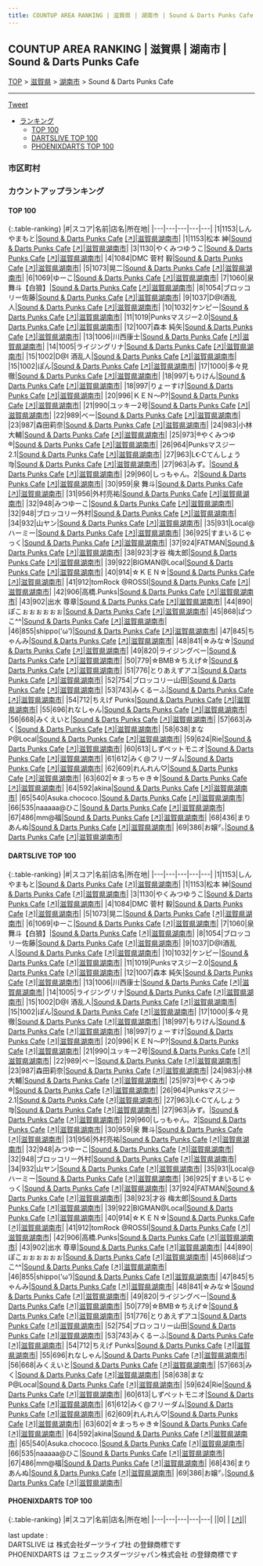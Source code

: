```yaml
---
title: COUNTUP AREA RANKING | 滋賀県 | 湖南市 | Sound & Darts Punks Cafe
---
```

## COUNTUP AREA RANKING | 滋賀県 | 湖南市 | Sound & Darts Punks Cafe

[TOP](/darts/rank/) > [滋賀県](/darts/rank/滋賀県/) > [湖南市](/darts/rank/滋賀県/湖南市/) > Sound & Darts Punks Cafe

___

<a href="https://twitter.com/share?ref_src=twsrc%5Etfw" data-text="COUNTUP AREA RANKING | 滋賀県湖南市Sound & Darts Punks Cafe" class="twitter-share-button" data-hashtags="DARTSLIVE,PHOENIXDARTS,darts,ダーツ" data-show-count="false">Tweet</a>

* [ランキング](#カウントアップランキング)
    * [TOP 100](#top-100)
    * [DARTSLIVE TOP 100](#dartslive-top-100)
    * [PHOENIXDARTS TOP 100](#phoenixdarts-top-100)

### 市区町村

<ul>

</ul>

### カウントアップランキング

#### TOP 100



{:.table-ranking}
|#|スコア|名前|店名|所在地|
|---|---|---|---|---|
|1|1153|<span class="rank-name-dl">しんやまもと</span>|<a href="/darts/rank/shops/b87f92176dceafdd58d385ea46352d8f.html">Sound & Darts Punks Cafe</a> <a href="https://search.dartslive.com/jp/shop/b87f92176dceafdd58d385ea46352d8f">[↗]</a>|<a href="/darts/rank/滋賀県/湖南市">滋賀県湖南市</a>|
|1|1153|<span class="rank-name-dl">松本 紳</span>|<a href="/darts/rank/shops/b87f92176dceafdd58d385ea46352d8f.html">Sound & Darts Punks Cafe</a> <a href="https://search.dartslive.com/jp/shop/b87f92176dceafdd58d385ea46352d8f">[↗]</a>|<a href="/darts/rank/滋賀県/湖南市">滋賀県湖南市</a>|
|3|1130|<span class="rank-name-dl">やくみつゆうこ</span>|<a href="/darts/rank/shops/b87f92176dceafdd58d385ea46352d8f.html">Sound & Darts Punks Cafe</a> <a href="https://search.dartslive.com/jp/shop/b87f92176dceafdd58d385ea46352d8f">[↗]</a>|<a href="/darts/rank/滋賀県/湖南市">滋賀県湖南市</a>|
|4|1084|<span class="rank-name-dl">DMC 菅村 毅</span>|<a href="/darts/rank/shops/b87f92176dceafdd58d385ea46352d8f.html">Sound & Darts Punks Cafe</a> <a href="https://search.dartslive.com/jp/shop/b87f92176dceafdd58d385ea46352d8f">[↗]</a>|<a href="/darts/rank/滋賀県/湖南市">滋賀県湖南市</a>|
|5|1073|<span class="rank-name-dl">晃二</span>|<a href="/darts/rank/shops/b87f92176dceafdd58d385ea46352d8f.html">Sound & Darts Punks Cafe</a> <a href="https://search.dartslive.com/jp/shop/b87f92176dceafdd58d385ea46352d8f">[↗]</a>|<a href="/darts/rank/滋賀県/湖南市">滋賀県湖南市</a>|
|6|1069|<span class="rank-name-dl">ゆーこ</span>|<a href="/darts/rank/shops/b87f92176dceafdd58d385ea46352d8f.html">Sound & Darts Punks Cafe</a> <a href="https://search.dartslive.com/jp/shop/b87f92176dceafdd58d385ea46352d8f">[↗]</a>|<a href="/darts/rank/滋賀県/湖南市">滋賀県湖南市</a>|
|7|1060|<span class="rank-name-dl">泉 舞斗【白狼】</span>|<a href="/darts/rank/shops/b87f92176dceafdd58d385ea46352d8f.html">Sound & Darts Punks Cafe</a> <a href="https://search.dartslive.com/jp/shop/b87f92176dceafdd58d385ea46352d8f">[↗]</a>|<a href="/darts/rank/滋賀県/湖南市">滋賀県湖南市</a>|
|8|1054|<span class="rank-name-dl">ブロッコリー佐藤</span>|<a href="/darts/rank/shops/b87f92176dceafdd58d385ea46352d8f.html">Sound & Darts Punks Cafe</a> <a href="https://search.dartslive.com/jp/shop/b87f92176dceafdd58d385ea46352d8f">[↗]</a>|<a href="/darts/rank/滋賀県/湖南市">滋賀県湖南市</a>|
|9|1037|<span class="rank-name-dl">D@I酒乱人</span>|<a href="/darts/rank/shops/b87f92176dceafdd58d385ea46352d8f.html">Sound & Darts Punks Cafe</a> <a href="https://search.dartslive.com/jp/shop/b87f92176dceafdd58d385ea46352d8f">[↗]</a>|<a href="/darts/rank/滋賀県/湖南市">滋賀県湖南市</a>|
|10|1032|<span class="rank-name-dl">ケンピー</span>|<a href="/darts/rank/shops/b87f92176dceafdd58d385ea46352d8f.html">Sound & Darts Punks Cafe</a> <a href="https://search.dartslive.com/jp/shop/b87f92176dceafdd58d385ea46352d8f">[↗]</a>|<a href="/darts/rank/滋賀県/湖南市">滋賀県湖南市</a>|
|11|1019|<span class="rank-name-dl">Punksマスジー2.0</span>|<a href="/darts/rank/shops/b87f92176dceafdd58d385ea46352d8f.html">Sound & Darts Punks Cafe</a> <a href="https://search.dartslive.com/jp/shop/b87f92176dceafdd58d385ea46352d8f">[↗]</a>|<a href="/darts/rank/滋賀県/湖南市">滋賀県湖南市</a>|
|12|1007|<span class="rank-name-dl">森本 純矢</span>|<a href="/darts/rank/shops/b87f92176dceafdd58d385ea46352d8f.html">Sound & Darts Punks Cafe</a> <a href="https://search.dartslive.com/jp/shop/b87f92176dceafdd58d385ea46352d8f">[↗]</a>|<a href="/darts/rank/滋賀県/湖南市">滋賀県湖南市</a>|
|13|1006|<span class="rank-name-dl">川西康士</span>|<a href="/darts/rank/shops/b87f92176dceafdd58d385ea46352d8f.html">Sound & Darts Punks Cafe</a> <a href="https://search.dartslive.com/jp/shop/b87f92176dceafdd58d385ea46352d8f">[↗]</a>|<a href="/darts/rank/滋賀県/湖南市">滋賀県湖南市</a>|
|14|1005|<span class="rank-name-dl">ライジングリナ</span>|<a href="/darts/rank/shops/b87f92176dceafdd58d385ea46352d8f.html">Sound & Darts Punks Cafe</a> <a href="https://search.dartslive.com/jp/shop/b87f92176dceafdd58d385ea46352d8f">[↗]</a>|<a href="/darts/rank/滋賀県/湖南市">滋賀県湖南市</a>|
|15|1002|<span class="rank-name-dl">D@I 酒乱人</span>|<a href="/darts/rank/shops/b87f92176dceafdd58d385ea46352d8f.html">Sound & Darts Punks Cafe</a> <a href="https://search.dartslive.com/jp/shop/b87f92176dceafdd58d385ea46352d8f">[↗]</a>|<a href="/darts/rank/滋賀県/湖南市">滋賀県湖南市</a>|
|15|1002|<span class="rank-name-dl">ぽん</span>|<a href="/darts/rank/shops/b87f92176dceafdd58d385ea46352d8f.html">Sound & Darts Punks Cafe</a> <a href="https://search.dartslive.com/jp/shop/b87f92176dceafdd58d385ea46352d8f">[↗]</a>|<a href="/darts/rank/滋賀県/湖南市">滋賀県湖南市</a>|
|17|1000|<span class="rank-name-dl">多々見　徹</span>|<a href="/darts/rank/shops/b87f92176dceafdd58d385ea46352d8f.html">Sound & Darts Punks Cafe</a> <a href="https://search.dartslive.com/jp/shop/b87f92176dceafdd58d385ea46352d8f">[↗]</a>|<a href="/darts/rank/滋賀県/湖南市">滋賀県湖南市</a>|
|18|997|<span class="rank-name-dl">もりけん</span>|<a href="/darts/rank/shops/b87f92176dceafdd58d385ea46352d8f.html">Sound & Darts Punks Cafe</a> <a href="https://search.dartslive.com/jp/shop/b87f92176dceafdd58d385ea46352d8f">[↗]</a>|<a href="/darts/rank/滋賀県/湖南市">滋賀県湖南市</a>|
|18|997|<span class="rank-name-dl">りょーすけ</span>|<a href="/darts/rank/shops/b87f92176dceafdd58d385ea46352d8f.html">Sound & Darts Punks Cafe</a> <a href="https://search.dartslive.com/jp/shop/b87f92176dceafdd58d385ea46352d8f">[↗]</a>|<a href="/darts/rank/滋賀県/湖南市">滋賀県湖南市</a>|
|20|996|<span class="rank-name-dl">ＫＥＮ〜P?</span>|<a href="/darts/rank/shops/b87f92176dceafdd58d385ea46352d8f.html">Sound & Darts Punks Cafe</a> <a href="https://search.dartslive.com/jp/shop/b87f92176dceafdd58d385ea46352d8f">[↗]</a>|<a href="/darts/rank/滋賀県/湖南市">滋賀県湖南市</a>|
|21|990|<span class="rank-name-dl">ユッキー2号</span>|<a href="/darts/rank/shops/b87f92176dceafdd58d385ea46352d8f.html">Sound & Darts Punks Cafe</a> <a href="https://search.dartslive.com/jp/shop/b87f92176dceafdd58d385ea46352d8f">[↗]</a>|<a href="/darts/rank/滋賀県/湖南市">滋賀県湖南市</a>|
|22|989|<span class="rank-name-dl">べー</span>|<a href="/darts/rank/shops/b87f92176dceafdd58d385ea46352d8f.html">Sound & Darts Punks Cafe</a> <a href="https://search.dartslive.com/jp/shop/b87f92176dceafdd58d385ea46352d8f">[↗]</a>|<a href="/darts/rank/滋賀県/湖南市">滋賀県湖南市</a>|
|23|987|<span class="rank-name-dl">森田莉奈</span>|<a href="/darts/rank/shops/b87f92176dceafdd58d385ea46352d8f.html">Sound & Darts Punks Cafe</a> <a href="https://search.dartslive.com/jp/shop/b87f92176dceafdd58d385ea46352d8f">[↗]</a>|<a href="/darts/rank/滋賀県/湖南市">滋賀県湖南市</a>|
|24|983|<span class="rank-name-dl">小林 大輔</span>|<a href="/darts/rank/shops/b87f92176dceafdd58d385ea46352d8f.html">Sound & Darts Punks Cafe</a> <a href="https://search.dartslive.com/jp/shop/b87f92176dceafdd58d385ea46352d8f">[↗]</a>|<a href="/darts/rank/滋賀県/湖南市">滋賀県湖南市</a>|
|25|973|<span class="rank-name-dl">®やくみつゆ®</span>|<a href="/darts/rank/shops/b87f92176dceafdd58d385ea46352d8f.html">Sound & Darts Punks Cafe</a> <a href="https://search.dartslive.com/jp/shop/b87f92176dceafdd58d385ea46352d8f">[↗]</a>|<a href="/darts/rank/滋賀県/湖南市">滋賀県湖南市</a>|
|26|964|<span class="rank-name-dl">Punksマスジー2.1</span>|<a href="/darts/rank/shops/b87f92176dceafdd58d385ea46352d8f.html">Sound & Darts Punks Cafe</a> <a href="https://search.dartslive.com/jp/shop/b87f92176dceafdd58d385ea46352d8f">[↗]</a>|<a href="/darts/rank/滋賀県/湖南市">滋賀県湖南市</a>|
|27|963|<span class="rank-name-dl">L☪Cてんしょう♍</span>|<a href="/darts/rank/shops/b87f92176dceafdd58d385ea46352d8f.html">Sound & Darts Punks Cafe</a> <a href="https://search.dartslive.com/jp/shop/b87f92176dceafdd58d385ea46352d8f">[↗]</a>|<a href="/darts/rank/滋賀県/湖南市">滋賀県湖南市</a>|
|27|963|<span class="rank-name-dl">みず。</span>|<a href="/darts/rank/shops/b87f92176dceafdd58d385ea46352d8f.html">Sound & Darts Punks Cafe</a> <a href="https://search.dartslive.com/jp/shop/b87f92176dceafdd58d385ea46352d8f">[↗]</a>|<a href="/darts/rank/滋賀県/湖南市">滋賀県湖南市</a>|
|29|960|<span class="rank-name-dl">しっもゃん。2</span>|<a href="/darts/rank/shops/b87f92176dceafdd58d385ea46352d8f.html">Sound & Darts Punks Cafe</a> <a href="https://search.dartslive.com/jp/shop/b87f92176dceafdd58d385ea46352d8f">[↗]</a>|<a href="/darts/rank/滋賀県/湖南市">滋賀県湖南市</a>|
|30|959|<span class="rank-name-dl">泉 舞斗</span>|<a href="/darts/rank/shops/b87f92176dceafdd58d385ea46352d8f.html">Sound & Darts Punks Cafe</a> <a href="https://search.dartslive.com/jp/shop/b87f92176dceafdd58d385ea46352d8f">[↗]</a>|<a href="/darts/rank/滋賀県/湖南市">滋賀県湖南市</a>|
|31|956|<span class="rank-name-dl">外村亮祐</span>|<a href="/darts/rank/shops/b87f92176dceafdd58d385ea46352d8f.html">Sound & Darts Punks Cafe</a> <a href="https://search.dartslive.com/jp/shop/b87f92176dceafdd58d385ea46352d8f">[↗]</a>|<a href="/darts/rank/滋賀県/湖南市">滋賀県湖南市</a>|
|32|948|<span class="rank-name-dl">みつゆーこ</span>|<a href="/darts/rank/shops/b87f92176dceafdd58d385ea46352d8f.html">Sound & Darts Punks Cafe</a> <a href="https://search.dartslive.com/jp/shop/b87f92176dceafdd58d385ea46352d8f">[↗]</a>|<a href="/darts/rank/滋賀県/湖南市">滋賀県湖南市</a>|
|32|948|<span class="rank-name-dl">ブロッコリー外村</span>|<a href="/darts/rank/shops/b87f92176dceafdd58d385ea46352d8f.html">Sound & Darts Punks Cafe</a> <a href="https://search.dartslive.com/jp/shop/b87f92176dceafdd58d385ea46352d8f">[↗]</a>|<a href="/darts/rank/滋賀県/湖南市">滋賀県湖南市</a>|
|34|932|<span class="rank-name-dl">山ヤン</span>|<a href="/darts/rank/shops/b87f92176dceafdd58d385ea46352d8f.html">Sound & Darts Punks Cafe</a> <a href="https://search.dartslive.com/jp/shop/b87f92176dceafdd58d385ea46352d8f">[↗]</a>|<a href="/darts/rank/滋賀県/湖南市">滋賀県湖南市</a>|
|35|931|<span class="rank-name-dl">Local@ハーミー</span>|<a href="/darts/rank/shops/b87f92176dceafdd58d385ea46352d8f.html">Sound & Darts Punks Cafe</a> <a href="https://search.dartslive.com/jp/shop/b87f92176dceafdd58d385ea46352d8f">[↗]</a>|<a href="/darts/rank/滋賀県/湖南市">滋賀県湖南市</a>|
|36|925|<span class="rank-name-dl">すまいるじゃっく</span>|<a href="/darts/rank/shops/b87f92176dceafdd58d385ea46352d8f.html">Sound & Darts Punks Cafe</a> <a href="https://search.dartslive.com/jp/shop/b87f92176dceafdd58d385ea46352d8f">[↗]</a>|<a href="/darts/rank/滋賀県/湖南市">滋賀県湖南市</a>|
|37|924|<span class="rank-name-dl">FATMAN</span>|<a href="/darts/rank/shops/b87f92176dceafdd58d385ea46352d8f.html">Sound & Darts Punks Cafe</a> <a href="https://search.dartslive.com/jp/shop/b87f92176dceafdd58d385ea46352d8f">[↗]</a>|<a href="/darts/rank/滋賀県/湖南市">滋賀県湖南市</a>|
|38|923|<span class="rank-name-dl">才谷 梅太郎</span>|<a href="/darts/rank/shops/b87f92176dceafdd58d385ea46352d8f.html">Sound & Darts Punks Cafe</a> <a href="https://search.dartslive.com/jp/shop/b87f92176dceafdd58d385ea46352d8f">[↗]</a>|<a href="/darts/rank/滋賀県/湖南市">滋賀県湖南市</a>|
|39|922|<span class="rank-name-dl">BIGMAN@Local</span>|<a href="/darts/rank/shops/b87f92176dceafdd58d385ea46352d8f.html">Sound & Darts Punks Cafe</a> <a href="https://search.dartslive.com/jp/shop/b87f92176dceafdd58d385ea46352d8f">[↗]</a>|<a href="/darts/rank/滋賀県/湖南市">滋賀県湖南市</a>|
|40|914|<span class="rank-name-dl">☆ＫＥＮ☆</span>|<a href="/darts/rank/shops/b87f92176dceafdd58d385ea46352d8f.html">Sound & Darts Punks Cafe</a> <a href="https://search.dartslive.com/jp/shop/b87f92176dceafdd58d385ea46352d8f">[↗]</a>|<a href="/darts/rank/滋賀県/湖南市">滋賀県湖南市</a>|
|41|912|<span class="rank-name-dl">tomRock @ROSSI</span>|<a href="/darts/rank/shops/b87f92176dceafdd58d385ea46352d8f.html">Sound & Darts Punks Cafe</a> <a href="https://search.dartslive.com/jp/shop/b87f92176dceafdd58d385ea46352d8f">[↗]</a>|<a href="/darts/rank/滋賀県/湖南市">滋賀県湖南市</a>|
|42|906|<span class="rank-name-dl">高橋.Punks</span>|<a href="/darts/rank/shops/b87f92176dceafdd58d385ea46352d8f.html">Sound & Darts Punks Cafe</a> <a href="https://search.dartslive.com/jp/shop/b87f92176dceafdd58d385ea46352d8f">[↗]</a>|<a href="/darts/rank/滋賀県/湖南市">滋賀県湖南市</a>|
|43|902|<span class="rank-name-dl">出水 尊章</span>|<a href="/darts/rank/shops/b87f92176dceafdd58d385ea46352d8f.html">Sound & Darts Punks Cafe</a> <a href="https://search.dartslive.com/jp/shop/b87f92176dceafdd58d385ea46352d8f">[↗]</a>|<a href="/darts/rank/滋賀県/湖南市">滋賀県湖南市</a>|
|44|890|<span class="rank-name-dl">ぽこぉぉぉぉぉぉ</span>|<a href="/darts/rank/shops/b87f92176dceafdd58d385ea46352d8f.html">Sound & Darts Punks Cafe</a> <a href="https://search.dartslive.com/jp/shop/b87f92176dceafdd58d385ea46352d8f">[↗]</a>|<a href="/darts/rank/滋賀県/湖南市">滋賀県湖南市</a>|
|45|868|<span class="rank-name-dl">ぱつこ^^</span>|<a href="/darts/rank/shops/b87f92176dceafdd58d385ea46352d8f.html">Sound & Darts Punks Cafe</a> <a href="https://search.dartslive.com/jp/shop/b87f92176dceafdd58d385ea46352d8f">[↗]</a>|<a href="/darts/rank/滋賀県/湖南市">滋賀県湖南市</a>|
|46|855|<span class="rank-name-dl">shippo(&#x27;ω&#x27;)</span>|<a href="/darts/rank/shops/b87f92176dceafdd58d385ea46352d8f.html">Sound & Darts Punks Cafe</a> <a href="https://search.dartslive.com/jp/shop/b87f92176dceafdd58d385ea46352d8f">[↗]</a>|<a href="/darts/rank/滋賀県/湖南市">滋賀県湖南市</a>|
|47|845|<span class="rank-name-dl">ちゃんみ</span>|<a href="/darts/rank/shops/b87f92176dceafdd58d385ea46352d8f.html">Sound & Darts Punks Cafe</a> <a href="https://search.dartslive.com/jp/shop/b87f92176dceafdd58d385ea46352d8f">[↗]</a>|<a href="/darts/rank/滋賀県/湖南市">滋賀県湖南市</a>|
|48|841|<span class="rank-name-dl">☆みな☆</span>|<a href="/darts/rank/shops/b87f92176dceafdd58d385ea46352d8f.html">Sound & Darts Punks Cafe</a> <a href="https://search.dartslive.com/jp/shop/b87f92176dceafdd58d385ea46352d8f">[↗]</a>|<a href="/darts/rank/滋賀県/湖南市">滋賀県湖南市</a>|
|49|820|<span class="rank-name-dl">ライジングべー</span>|<a href="/darts/rank/shops/b87f92176dceafdd58d385ea46352d8f.html">Sound & Darts Punks Cafe</a> <a href="https://search.dartslive.com/jp/shop/b87f92176dceafdd58d385ea46352d8f">[↗]</a>|<a href="/darts/rank/滋賀県/湖南市">滋賀県湖南市</a>|
|50|779|<span class="rank-name-dl">☆BMB☆ちえげ☆</span>|<a href="/darts/rank/shops/b87f92176dceafdd58d385ea46352d8f.html">Sound & Darts Punks Cafe</a> <a href="https://search.dartslive.com/jp/shop/b87f92176dceafdd58d385ea46352d8f">[↗]</a>|<a href="/darts/rank/滋賀県/湖南市">滋賀県湖南市</a>|
|51|776|<span class="rank-name-dl">とりあえずアユ</span>|<a href="/darts/rank/shops/b87f92176dceafdd58d385ea46352d8f.html">Sound & Darts Punks Cafe</a> <a href="https://search.dartslive.com/jp/shop/b87f92176dceafdd58d385ea46352d8f">[↗]</a>|<a href="/darts/rank/滋賀県/湖南市">滋賀県湖南市</a>|
|52|754|<span class="rank-name-dl">ブロッコリー山田</span>|<a href="/darts/rank/shops/b87f92176dceafdd58d385ea46352d8f.html">Sound & Darts Punks Cafe</a> <a href="https://search.dartslive.com/jp/shop/b87f92176dceafdd58d385ea46352d8f">[↗]</a>|<a href="/darts/rank/滋賀県/湖南市">滋賀県湖南市</a>|
|53|743|<span class="rank-name-dl">みくるーふ</span>|<a href="/darts/rank/shops/b87f92176dceafdd58d385ea46352d8f.html">Sound & Darts Punks Cafe</a> <a href="https://search.dartslive.com/jp/shop/b87f92176dceafdd58d385ea46352d8f">[↗]</a>|<a href="/darts/rank/滋賀県/湖南市">滋賀県湖南市</a>|
|54|712|<span class="rank-name-dl">ちえげ Punks</span>|<a href="/darts/rank/shops/b87f92176dceafdd58d385ea46352d8f.html">Sound & Darts Punks Cafe</a> <a href="https://search.dartslive.com/jp/shop/b87f92176dceafdd58d385ea46352d8f">[↗]</a>|<a href="/darts/rank/滋賀県/湖南市">滋賀県湖南市</a>|
|55|696|<span class="rank-name-dl">れなしゃん</span>|<a href="/darts/rank/shops/b87f92176dceafdd58d385ea46352d8f.html">Sound & Darts Punks Cafe</a> <a href="https://search.dartslive.com/jp/shop/b87f92176dceafdd58d385ea46352d8f">[↗]</a>|<a href="/darts/rank/滋賀県/湖南市">滋賀県湖南市</a>|
|56|668|<span class="rank-name-dl">みくえいと</span>|<a href="/darts/rank/shops/b87f92176dceafdd58d385ea46352d8f.html">Sound & Darts Punks Cafe</a> <a href="https://search.dartslive.com/jp/shop/b87f92176dceafdd58d385ea46352d8f">[↗]</a>|<a href="/darts/rank/滋賀県/湖南市">滋賀県湖南市</a>|
|57|663|<span class="rank-name-dl">みく</span>|<a href="/darts/rank/shops/b87f92176dceafdd58d385ea46352d8f.html">Sound & Darts Punks Cafe</a> <a href="https://search.dartslive.com/jp/shop/b87f92176dceafdd58d385ea46352d8f">[↗]</a>|<a href="/darts/rank/滋賀県/湖南市">滋賀県湖南市</a>|
|58|638|<span class="rank-name-dl">まなP@Local</span>|<a href="/darts/rank/shops/b87f92176dceafdd58d385ea46352d8f.html">Sound & Darts Punks Cafe</a> <a href="https://search.dartslive.com/jp/shop/b87f92176dceafdd58d385ea46352d8f">[↗]</a>|<a href="/darts/rank/滋賀県/湖南市">滋賀県湖南市</a>|
|59|624|<span class="rank-name-dl">Rie</span>|<a href="/darts/rank/shops/b87f92176dceafdd58d385ea46352d8f.html">Sound & Darts Punks Cafe</a> <a href="https://search.dartslive.com/jp/shop/b87f92176dceafdd58d385ea46352d8f">[↗]</a>|<a href="/darts/rank/滋賀県/湖南市">滋賀県湖南市</a>|
|60|613|<span class="rank-name-dl">しずペットモニオ</span>|<a href="/darts/rank/shops/b87f92176dceafdd58d385ea46352d8f.html">Sound & Darts Punks Cafe</a> <a href="https://search.dartslive.com/jp/shop/b87f92176dceafdd58d385ea46352d8f">[↗]</a>|<a href="/darts/rank/滋賀県/湖南市">滋賀県湖南市</a>|
|61|612|<span class="rank-name-dl">みく@フリーダム</span>|<a href="/darts/rank/shops/b87f92176dceafdd58d385ea46352d8f.html">Sound & Darts Punks Cafe</a> <a href="https://search.dartslive.com/jp/shop/b87f92176dceafdd58d385ea46352d8f">[↗]</a>|<a href="/darts/rank/滋賀県/湖南市">滋賀県湖南市</a>|
|62|609|<span class="rank-name-dl">れんれん♡</span>|<a href="/darts/rank/shops/b87f92176dceafdd58d385ea46352d8f.html">Sound & Darts Punks Cafe</a> <a href="https://search.dartslive.com/jp/shop/b87f92176dceafdd58d385ea46352d8f">[↗]</a>|<a href="/darts/rank/滋賀県/湖南市">滋賀県湖南市</a>|
|63|602|<span class="rank-name-dl">☆まっちゃき☆</span>|<a href="/darts/rank/shops/b87f92176dceafdd58d385ea46352d8f.html">Sound & Darts Punks Cafe</a> <a href="https://search.dartslive.com/jp/shop/b87f92176dceafdd58d385ea46352d8f">[↗]</a>|<a href="/darts/rank/滋賀県/湖南市">滋賀県湖南市</a>|
|64|592|<span class="rank-name-dl">akina</span>|<a href="/darts/rank/shops/b87f92176dceafdd58d385ea46352d8f.html">Sound & Darts Punks Cafe</a> <a href="https://search.dartslive.com/jp/shop/b87f92176dceafdd58d385ea46352d8f">[↗]</a>|<a href="/darts/rank/滋賀県/湖南市">滋賀県湖南市</a>|
|65|540|<span class="rank-name-dl">Asuka.chococo.</span>|<a href="/darts/rank/shops/b87f92176dceafdd58d385ea46352d8f.html">Sound & Darts Punks Cafe</a> <a href="https://search.dartslive.com/jp/shop/b87f92176dceafdd58d385ea46352d8f">[↗]</a>|<a href="/darts/rank/滋賀県/湖南市">滋賀県湖南市</a>|
|66|535|<span class="rank-name-dl">naaaaa@ひこ</span>|<a href="/darts/rank/shops/b87f92176dceafdd58d385ea46352d8f.html">Sound & Darts Punks Cafe</a> <a href="https://search.dartslive.com/jp/shop/b87f92176dceafdd58d385ea46352d8f">[↗]</a>|<a href="/darts/rank/滋賀県/湖南市">滋賀県湖南市</a>|
|67|486|<span class="rank-name-dl">mm@福</span>|<a href="/darts/rank/shops/b87f92176dceafdd58d385ea46352d8f.html">Sound & Darts Punks Cafe</a> <a href="https://search.dartslive.com/jp/shop/b87f92176dceafdd58d385ea46352d8f">[↗]</a>|<a href="/darts/rank/滋賀県/湖南市">滋賀県湖南市</a>|
|68|436|<span class="rank-name-dl">まりあんぬ</span>|<a href="/darts/rank/shops/b87f92176dceafdd58d385ea46352d8f.html">Sound & Darts Punks Cafe</a> <a href="https://search.dartslive.com/jp/shop/b87f92176dceafdd58d385ea46352d8f">[↗]</a>|<a href="/darts/rank/滋賀県/湖南市">滋賀県湖南市</a>|
|69|386|<span class="rank-name-dl">お嬢㌥</span>|<a href="/darts/rank/shops/b87f92176dceafdd58d385ea46352d8f.html">Sound & Darts Punks Cafe</a> <a href="https://search.dartslive.com/jp/shop/b87f92176dceafdd58d385ea46352d8f">[↗]</a>|<a href="/darts/rank/滋賀県/湖南市">滋賀県湖南市</a>|


#### DARTSLIVE TOP 100



{:.table-ranking}
|#|スコア|名前|店名|所在地|
|---|---|---|---|---|
|1|1153|<span class="rank-name-dl">しんやまもと</span>|<a href="/darts/rank/shops/b87f92176dceafdd58d385ea46352d8f.html">Sound & Darts Punks Cafe</a> <a href="https://search.dartslive.com/jp/shop/b87f92176dceafdd58d385ea46352d8f">[↗]</a>|<a href="/darts/rank/滋賀県/湖南市">滋賀県湖南市</a>|
|1|1153|<span class="rank-name-dl">松本 紳</span>|<a href="/darts/rank/shops/b87f92176dceafdd58d385ea46352d8f.html">Sound & Darts Punks Cafe</a> <a href="https://search.dartslive.com/jp/shop/b87f92176dceafdd58d385ea46352d8f">[↗]</a>|<a href="/darts/rank/滋賀県/湖南市">滋賀県湖南市</a>|
|3|1130|<span class="rank-name-dl">やくみつゆうこ</span>|<a href="/darts/rank/shops/b87f92176dceafdd58d385ea46352d8f.html">Sound & Darts Punks Cafe</a> <a href="https://search.dartslive.com/jp/shop/b87f92176dceafdd58d385ea46352d8f">[↗]</a>|<a href="/darts/rank/滋賀県/湖南市">滋賀県湖南市</a>|
|4|1084|<span class="rank-name-dl">DMC 菅村 毅</span>|<a href="/darts/rank/shops/b87f92176dceafdd58d385ea46352d8f.html">Sound & Darts Punks Cafe</a> <a href="https://search.dartslive.com/jp/shop/b87f92176dceafdd58d385ea46352d8f">[↗]</a>|<a href="/darts/rank/滋賀県/湖南市">滋賀県湖南市</a>|
|5|1073|<span class="rank-name-dl">晃二</span>|<a href="/darts/rank/shops/b87f92176dceafdd58d385ea46352d8f.html">Sound & Darts Punks Cafe</a> <a href="https://search.dartslive.com/jp/shop/b87f92176dceafdd58d385ea46352d8f">[↗]</a>|<a href="/darts/rank/滋賀県/湖南市">滋賀県湖南市</a>|
|6|1069|<span class="rank-name-dl">ゆーこ</span>|<a href="/darts/rank/shops/b87f92176dceafdd58d385ea46352d8f.html">Sound & Darts Punks Cafe</a> <a href="https://search.dartslive.com/jp/shop/b87f92176dceafdd58d385ea46352d8f">[↗]</a>|<a href="/darts/rank/滋賀県/湖南市">滋賀県湖南市</a>|
|7|1060|<span class="rank-name-dl">泉 舞斗【白狼】</span>|<a href="/darts/rank/shops/b87f92176dceafdd58d385ea46352d8f.html">Sound & Darts Punks Cafe</a> <a href="https://search.dartslive.com/jp/shop/b87f92176dceafdd58d385ea46352d8f">[↗]</a>|<a href="/darts/rank/滋賀県/湖南市">滋賀県湖南市</a>|
|8|1054|<span class="rank-name-dl">ブロッコリー佐藤</span>|<a href="/darts/rank/shops/b87f92176dceafdd58d385ea46352d8f.html">Sound & Darts Punks Cafe</a> <a href="https://search.dartslive.com/jp/shop/b87f92176dceafdd58d385ea46352d8f">[↗]</a>|<a href="/darts/rank/滋賀県/湖南市">滋賀県湖南市</a>|
|9|1037|<span class="rank-name-dl">D@I酒乱人</span>|<a href="/darts/rank/shops/b87f92176dceafdd58d385ea46352d8f.html">Sound & Darts Punks Cafe</a> <a href="https://search.dartslive.com/jp/shop/b87f92176dceafdd58d385ea46352d8f">[↗]</a>|<a href="/darts/rank/滋賀県/湖南市">滋賀県湖南市</a>|
|10|1032|<span class="rank-name-dl">ケンピー</span>|<a href="/darts/rank/shops/b87f92176dceafdd58d385ea46352d8f.html">Sound & Darts Punks Cafe</a> <a href="https://search.dartslive.com/jp/shop/b87f92176dceafdd58d385ea46352d8f">[↗]</a>|<a href="/darts/rank/滋賀県/湖南市">滋賀県湖南市</a>|
|11|1019|<span class="rank-name-dl">Punksマスジー2.0</span>|<a href="/darts/rank/shops/b87f92176dceafdd58d385ea46352d8f.html">Sound & Darts Punks Cafe</a> <a href="https://search.dartslive.com/jp/shop/b87f92176dceafdd58d385ea46352d8f">[↗]</a>|<a href="/darts/rank/滋賀県/湖南市">滋賀県湖南市</a>|
|12|1007|<span class="rank-name-dl">森本 純矢</span>|<a href="/darts/rank/shops/b87f92176dceafdd58d385ea46352d8f.html">Sound & Darts Punks Cafe</a> <a href="https://search.dartslive.com/jp/shop/b87f92176dceafdd58d385ea46352d8f">[↗]</a>|<a href="/darts/rank/滋賀県/湖南市">滋賀県湖南市</a>|
|13|1006|<span class="rank-name-dl">川西康士</span>|<a href="/darts/rank/shops/b87f92176dceafdd58d385ea46352d8f.html">Sound & Darts Punks Cafe</a> <a href="https://search.dartslive.com/jp/shop/b87f92176dceafdd58d385ea46352d8f">[↗]</a>|<a href="/darts/rank/滋賀県/湖南市">滋賀県湖南市</a>|
|14|1005|<span class="rank-name-dl">ライジングリナ</span>|<a href="/darts/rank/shops/b87f92176dceafdd58d385ea46352d8f.html">Sound & Darts Punks Cafe</a> <a href="https://search.dartslive.com/jp/shop/b87f92176dceafdd58d385ea46352d8f">[↗]</a>|<a href="/darts/rank/滋賀県/湖南市">滋賀県湖南市</a>|
|15|1002|<span class="rank-name-dl">D@I 酒乱人</span>|<a href="/darts/rank/shops/b87f92176dceafdd58d385ea46352d8f.html">Sound & Darts Punks Cafe</a> <a href="https://search.dartslive.com/jp/shop/b87f92176dceafdd58d385ea46352d8f">[↗]</a>|<a href="/darts/rank/滋賀県/湖南市">滋賀県湖南市</a>|
|15|1002|<span class="rank-name-dl">ぽん</span>|<a href="/darts/rank/shops/b87f92176dceafdd58d385ea46352d8f.html">Sound & Darts Punks Cafe</a> <a href="https://search.dartslive.com/jp/shop/b87f92176dceafdd58d385ea46352d8f">[↗]</a>|<a href="/darts/rank/滋賀県/湖南市">滋賀県湖南市</a>|
|17|1000|<span class="rank-name-dl">多々見　徹</span>|<a href="/darts/rank/shops/b87f92176dceafdd58d385ea46352d8f.html">Sound & Darts Punks Cafe</a> <a href="https://search.dartslive.com/jp/shop/b87f92176dceafdd58d385ea46352d8f">[↗]</a>|<a href="/darts/rank/滋賀県/湖南市">滋賀県湖南市</a>|
|18|997|<span class="rank-name-dl">もりけん</span>|<a href="/darts/rank/shops/b87f92176dceafdd58d385ea46352d8f.html">Sound & Darts Punks Cafe</a> <a href="https://search.dartslive.com/jp/shop/b87f92176dceafdd58d385ea46352d8f">[↗]</a>|<a href="/darts/rank/滋賀県/湖南市">滋賀県湖南市</a>|
|18|997|<span class="rank-name-dl">りょーすけ</span>|<a href="/darts/rank/shops/b87f92176dceafdd58d385ea46352d8f.html">Sound & Darts Punks Cafe</a> <a href="https://search.dartslive.com/jp/shop/b87f92176dceafdd58d385ea46352d8f">[↗]</a>|<a href="/darts/rank/滋賀県/湖南市">滋賀県湖南市</a>|
|20|996|<span class="rank-name-dl">ＫＥＮ〜P?</span>|<a href="/darts/rank/shops/b87f92176dceafdd58d385ea46352d8f.html">Sound & Darts Punks Cafe</a> <a href="https://search.dartslive.com/jp/shop/b87f92176dceafdd58d385ea46352d8f">[↗]</a>|<a href="/darts/rank/滋賀県/湖南市">滋賀県湖南市</a>|
|21|990|<span class="rank-name-dl">ユッキー2号</span>|<a href="/darts/rank/shops/b87f92176dceafdd58d385ea46352d8f.html">Sound & Darts Punks Cafe</a> <a href="https://search.dartslive.com/jp/shop/b87f92176dceafdd58d385ea46352d8f">[↗]</a>|<a href="/darts/rank/滋賀県/湖南市">滋賀県湖南市</a>|
|22|989|<span class="rank-name-dl">べー</span>|<a href="/darts/rank/shops/b87f92176dceafdd58d385ea46352d8f.html">Sound & Darts Punks Cafe</a> <a href="https://search.dartslive.com/jp/shop/b87f92176dceafdd58d385ea46352d8f">[↗]</a>|<a href="/darts/rank/滋賀県/湖南市">滋賀県湖南市</a>|
|23|987|<span class="rank-name-dl">森田莉奈</span>|<a href="/darts/rank/shops/b87f92176dceafdd58d385ea46352d8f.html">Sound & Darts Punks Cafe</a> <a href="https://search.dartslive.com/jp/shop/b87f92176dceafdd58d385ea46352d8f">[↗]</a>|<a href="/darts/rank/滋賀県/湖南市">滋賀県湖南市</a>|
|24|983|<span class="rank-name-dl">小林 大輔</span>|<a href="/darts/rank/shops/b87f92176dceafdd58d385ea46352d8f.html">Sound & Darts Punks Cafe</a> <a href="https://search.dartslive.com/jp/shop/b87f92176dceafdd58d385ea46352d8f">[↗]</a>|<a href="/darts/rank/滋賀県/湖南市">滋賀県湖南市</a>|
|25|973|<span class="rank-name-dl">®やくみつゆ®</span>|<a href="/darts/rank/shops/b87f92176dceafdd58d385ea46352d8f.html">Sound & Darts Punks Cafe</a> <a href="https://search.dartslive.com/jp/shop/b87f92176dceafdd58d385ea46352d8f">[↗]</a>|<a href="/darts/rank/滋賀県/湖南市">滋賀県湖南市</a>|
|26|964|<span class="rank-name-dl">Punksマスジー2.1</span>|<a href="/darts/rank/shops/b87f92176dceafdd58d385ea46352d8f.html">Sound & Darts Punks Cafe</a> <a href="https://search.dartslive.com/jp/shop/b87f92176dceafdd58d385ea46352d8f">[↗]</a>|<a href="/darts/rank/滋賀県/湖南市">滋賀県湖南市</a>|
|27|963|<span class="rank-name-dl">L☪Cてんしょう♍</span>|<a href="/darts/rank/shops/b87f92176dceafdd58d385ea46352d8f.html">Sound & Darts Punks Cafe</a> <a href="https://search.dartslive.com/jp/shop/b87f92176dceafdd58d385ea46352d8f">[↗]</a>|<a href="/darts/rank/滋賀県/湖南市">滋賀県湖南市</a>|
|27|963|<span class="rank-name-dl">みず。</span>|<a href="/darts/rank/shops/b87f92176dceafdd58d385ea46352d8f.html">Sound & Darts Punks Cafe</a> <a href="https://search.dartslive.com/jp/shop/b87f92176dceafdd58d385ea46352d8f">[↗]</a>|<a href="/darts/rank/滋賀県/湖南市">滋賀県湖南市</a>|
|29|960|<span class="rank-name-dl">しっもゃん。2</span>|<a href="/darts/rank/shops/b87f92176dceafdd58d385ea46352d8f.html">Sound & Darts Punks Cafe</a> <a href="https://search.dartslive.com/jp/shop/b87f92176dceafdd58d385ea46352d8f">[↗]</a>|<a href="/darts/rank/滋賀県/湖南市">滋賀県湖南市</a>|
|30|959|<span class="rank-name-dl">泉 舞斗</span>|<a href="/darts/rank/shops/b87f92176dceafdd58d385ea46352d8f.html">Sound & Darts Punks Cafe</a> <a href="https://search.dartslive.com/jp/shop/b87f92176dceafdd58d385ea46352d8f">[↗]</a>|<a href="/darts/rank/滋賀県/湖南市">滋賀県湖南市</a>|
|31|956|<span class="rank-name-dl">外村亮祐</span>|<a href="/darts/rank/shops/b87f92176dceafdd58d385ea46352d8f.html">Sound & Darts Punks Cafe</a> <a href="https://search.dartslive.com/jp/shop/b87f92176dceafdd58d385ea46352d8f">[↗]</a>|<a href="/darts/rank/滋賀県/湖南市">滋賀県湖南市</a>|
|32|948|<span class="rank-name-dl">みつゆーこ</span>|<a href="/darts/rank/shops/b87f92176dceafdd58d385ea46352d8f.html">Sound & Darts Punks Cafe</a> <a href="https://search.dartslive.com/jp/shop/b87f92176dceafdd58d385ea46352d8f">[↗]</a>|<a href="/darts/rank/滋賀県/湖南市">滋賀県湖南市</a>|
|32|948|<span class="rank-name-dl">ブロッコリー外村</span>|<a href="/darts/rank/shops/b87f92176dceafdd58d385ea46352d8f.html">Sound & Darts Punks Cafe</a> <a href="https://search.dartslive.com/jp/shop/b87f92176dceafdd58d385ea46352d8f">[↗]</a>|<a href="/darts/rank/滋賀県/湖南市">滋賀県湖南市</a>|
|34|932|<span class="rank-name-dl">山ヤン</span>|<a href="/darts/rank/shops/b87f92176dceafdd58d385ea46352d8f.html">Sound & Darts Punks Cafe</a> <a href="https://search.dartslive.com/jp/shop/b87f92176dceafdd58d385ea46352d8f">[↗]</a>|<a href="/darts/rank/滋賀県/湖南市">滋賀県湖南市</a>|
|35|931|<span class="rank-name-dl">Local@ハーミー</span>|<a href="/darts/rank/shops/b87f92176dceafdd58d385ea46352d8f.html">Sound & Darts Punks Cafe</a> <a href="https://search.dartslive.com/jp/shop/b87f92176dceafdd58d385ea46352d8f">[↗]</a>|<a href="/darts/rank/滋賀県/湖南市">滋賀県湖南市</a>|
|36|925|<span class="rank-name-dl">すまいるじゃっく</span>|<a href="/darts/rank/shops/b87f92176dceafdd58d385ea46352d8f.html">Sound & Darts Punks Cafe</a> <a href="https://search.dartslive.com/jp/shop/b87f92176dceafdd58d385ea46352d8f">[↗]</a>|<a href="/darts/rank/滋賀県/湖南市">滋賀県湖南市</a>|
|37|924|<span class="rank-name-dl">FATMAN</span>|<a href="/darts/rank/shops/b87f92176dceafdd58d385ea46352d8f.html">Sound & Darts Punks Cafe</a> <a href="https://search.dartslive.com/jp/shop/b87f92176dceafdd58d385ea46352d8f">[↗]</a>|<a href="/darts/rank/滋賀県/湖南市">滋賀県湖南市</a>|
|38|923|<span class="rank-name-dl">才谷 梅太郎</span>|<a href="/darts/rank/shops/b87f92176dceafdd58d385ea46352d8f.html">Sound & Darts Punks Cafe</a> <a href="https://search.dartslive.com/jp/shop/b87f92176dceafdd58d385ea46352d8f">[↗]</a>|<a href="/darts/rank/滋賀県/湖南市">滋賀県湖南市</a>|
|39|922|<span class="rank-name-dl">BIGMAN@Local</span>|<a href="/darts/rank/shops/b87f92176dceafdd58d385ea46352d8f.html">Sound & Darts Punks Cafe</a> <a href="https://search.dartslive.com/jp/shop/b87f92176dceafdd58d385ea46352d8f">[↗]</a>|<a href="/darts/rank/滋賀県/湖南市">滋賀県湖南市</a>|
|40|914|<span class="rank-name-dl">☆ＫＥＮ☆</span>|<a href="/darts/rank/shops/b87f92176dceafdd58d385ea46352d8f.html">Sound & Darts Punks Cafe</a> <a href="https://search.dartslive.com/jp/shop/b87f92176dceafdd58d385ea46352d8f">[↗]</a>|<a href="/darts/rank/滋賀県/湖南市">滋賀県湖南市</a>|
|41|912|<span class="rank-name-dl">tomRock @ROSSI</span>|<a href="/darts/rank/shops/b87f92176dceafdd58d385ea46352d8f.html">Sound & Darts Punks Cafe</a> <a href="https://search.dartslive.com/jp/shop/b87f92176dceafdd58d385ea46352d8f">[↗]</a>|<a href="/darts/rank/滋賀県/湖南市">滋賀県湖南市</a>|
|42|906|<span class="rank-name-dl">高橋.Punks</span>|<a href="/darts/rank/shops/b87f92176dceafdd58d385ea46352d8f.html">Sound & Darts Punks Cafe</a> <a href="https://search.dartslive.com/jp/shop/b87f92176dceafdd58d385ea46352d8f">[↗]</a>|<a href="/darts/rank/滋賀県/湖南市">滋賀県湖南市</a>|
|43|902|<span class="rank-name-dl">出水 尊章</span>|<a href="/darts/rank/shops/b87f92176dceafdd58d385ea46352d8f.html">Sound & Darts Punks Cafe</a> <a href="https://search.dartslive.com/jp/shop/b87f92176dceafdd58d385ea46352d8f">[↗]</a>|<a href="/darts/rank/滋賀県/湖南市">滋賀県湖南市</a>|
|44|890|<span class="rank-name-dl">ぽこぉぉぉぉぉぉ</span>|<a href="/darts/rank/shops/b87f92176dceafdd58d385ea46352d8f.html">Sound & Darts Punks Cafe</a> <a href="https://search.dartslive.com/jp/shop/b87f92176dceafdd58d385ea46352d8f">[↗]</a>|<a href="/darts/rank/滋賀県/湖南市">滋賀県湖南市</a>|
|45|868|<span class="rank-name-dl">ぱつこ^^</span>|<a href="/darts/rank/shops/b87f92176dceafdd58d385ea46352d8f.html">Sound & Darts Punks Cafe</a> <a href="https://search.dartslive.com/jp/shop/b87f92176dceafdd58d385ea46352d8f">[↗]</a>|<a href="/darts/rank/滋賀県/湖南市">滋賀県湖南市</a>|
|46|855|<span class="rank-name-dl">shippo(&#x27;ω&#x27;)</span>|<a href="/darts/rank/shops/b87f92176dceafdd58d385ea46352d8f.html">Sound & Darts Punks Cafe</a> <a href="https://search.dartslive.com/jp/shop/b87f92176dceafdd58d385ea46352d8f">[↗]</a>|<a href="/darts/rank/滋賀県/湖南市">滋賀県湖南市</a>|
|47|845|<span class="rank-name-dl">ちゃんみ</span>|<a href="/darts/rank/shops/b87f92176dceafdd58d385ea46352d8f.html">Sound & Darts Punks Cafe</a> <a href="https://search.dartslive.com/jp/shop/b87f92176dceafdd58d385ea46352d8f">[↗]</a>|<a href="/darts/rank/滋賀県/湖南市">滋賀県湖南市</a>|
|48|841|<span class="rank-name-dl">☆みな☆</span>|<a href="/darts/rank/shops/b87f92176dceafdd58d385ea46352d8f.html">Sound & Darts Punks Cafe</a> <a href="https://search.dartslive.com/jp/shop/b87f92176dceafdd58d385ea46352d8f">[↗]</a>|<a href="/darts/rank/滋賀県/湖南市">滋賀県湖南市</a>|
|49|820|<span class="rank-name-dl">ライジングべー</span>|<a href="/darts/rank/shops/b87f92176dceafdd58d385ea46352d8f.html">Sound & Darts Punks Cafe</a> <a href="https://search.dartslive.com/jp/shop/b87f92176dceafdd58d385ea46352d8f">[↗]</a>|<a href="/darts/rank/滋賀県/湖南市">滋賀県湖南市</a>|
|50|779|<span class="rank-name-dl">☆BMB☆ちえげ☆</span>|<a href="/darts/rank/shops/b87f92176dceafdd58d385ea46352d8f.html">Sound & Darts Punks Cafe</a> <a href="https://search.dartslive.com/jp/shop/b87f92176dceafdd58d385ea46352d8f">[↗]</a>|<a href="/darts/rank/滋賀県/湖南市">滋賀県湖南市</a>|
|51|776|<span class="rank-name-dl">とりあえずアユ</span>|<a href="/darts/rank/shops/b87f92176dceafdd58d385ea46352d8f.html">Sound & Darts Punks Cafe</a> <a href="https://search.dartslive.com/jp/shop/b87f92176dceafdd58d385ea46352d8f">[↗]</a>|<a href="/darts/rank/滋賀県/湖南市">滋賀県湖南市</a>|
|52|754|<span class="rank-name-dl">ブロッコリー山田</span>|<a href="/darts/rank/shops/b87f92176dceafdd58d385ea46352d8f.html">Sound & Darts Punks Cafe</a> <a href="https://search.dartslive.com/jp/shop/b87f92176dceafdd58d385ea46352d8f">[↗]</a>|<a href="/darts/rank/滋賀県/湖南市">滋賀県湖南市</a>|
|53|743|<span class="rank-name-dl">みくるーふ</span>|<a href="/darts/rank/shops/b87f92176dceafdd58d385ea46352d8f.html">Sound & Darts Punks Cafe</a> <a href="https://search.dartslive.com/jp/shop/b87f92176dceafdd58d385ea46352d8f">[↗]</a>|<a href="/darts/rank/滋賀県/湖南市">滋賀県湖南市</a>|
|54|712|<span class="rank-name-dl">ちえげ Punks</span>|<a href="/darts/rank/shops/b87f92176dceafdd58d385ea46352d8f.html">Sound & Darts Punks Cafe</a> <a href="https://search.dartslive.com/jp/shop/b87f92176dceafdd58d385ea46352d8f">[↗]</a>|<a href="/darts/rank/滋賀県/湖南市">滋賀県湖南市</a>|
|55|696|<span class="rank-name-dl">れなしゃん</span>|<a href="/darts/rank/shops/b87f92176dceafdd58d385ea46352d8f.html">Sound & Darts Punks Cafe</a> <a href="https://search.dartslive.com/jp/shop/b87f92176dceafdd58d385ea46352d8f">[↗]</a>|<a href="/darts/rank/滋賀県/湖南市">滋賀県湖南市</a>|
|56|668|<span class="rank-name-dl">みくえいと</span>|<a href="/darts/rank/shops/b87f92176dceafdd58d385ea46352d8f.html">Sound & Darts Punks Cafe</a> <a href="https://search.dartslive.com/jp/shop/b87f92176dceafdd58d385ea46352d8f">[↗]</a>|<a href="/darts/rank/滋賀県/湖南市">滋賀県湖南市</a>|
|57|663|<span class="rank-name-dl">みく</span>|<a href="/darts/rank/shops/b87f92176dceafdd58d385ea46352d8f.html">Sound & Darts Punks Cafe</a> <a href="https://search.dartslive.com/jp/shop/b87f92176dceafdd58d385ea46352d8f">[↗]</a>|<a href="/darts/rank/滋賀県/湖南市">滋賀県湖南市</a>|
|58|638|<span class="rank-name-dl">まなP@Local</span>|<a href="/darts/rank/shops/b87f92176dceafdd58d385ea46352d8f.html">Sound & Darts Punks Cafe</a> <a href="https://search.dartslive.com/jp/shop/b87f92176dceafdd58d385ea46352d8f">[↗]</a>|<a href="/darts/rank/滋賀県/湖南市">滋賀県湖南市</a>|
|59|624|<span class="rank-name-dl">Rie</span>|<a href="/darts/rank/shops/b87f92176dceafdd58d385ea46352d8f.html">Sound & Darts Punks Cafe</a> <a href="https://search.dartslive.com/jp/shop/b87f92176dceafdd58d385ea46352d8f">[↗]</a>|<a href="/darts/rank/滋賀県/湖南市">滋賀県湖南市</a>|
|60|613|<span class="rank-name-dl">しずペットモニオ</span>|<a href="/darts/rank/shops/b87f92176dceafdd58d385ea46352d8f.html">Sound & Darts Punks Cafe</a> <a href="https://search.dartslive.com/jp/shop/b87f92176dceafdd58d385ea46352d8f">[↗]</a>|<a href="/darts/rank/滋賀県/湖南市">滋賀県湖南市</a>|
|61|612|<span class="rank-name-dl">みく@フリーダム</span>|<a href="/darts/rank/shops/b87f92176dceafdd58d385ea46352d8f.html">Sound & Darts Punks Cafe</a> <a href="https://search.dartslive.com/jp/shop/b87f92176dceafdd58d385ea46352d8f">[↗]</a>|<a href="/darts/rank/滋賀県/湖南市">滋賀県湖南市</a>|
|62|609|<span class="rank-name-dl">れんれん♡</span>|<a href="/darts/rank/shops/b87f92176dceafdd58d385ea46352d8f.html">Sound & Darts Punks Cafe</a> <a href="https://search.dartslive.com/jp/shop/b87f92176dceafdd58d385ea46352d8f">[↗]</a>|<a href="/darts/rank/滋賀県/湖南市">滋賀県湖南市</a>|
|63|602|<span class="rank-name-dl">☆まっちゃき☆</span>|<a href="/darts/rank/shops/b87f92176dceafdd58d385ea46352d8f.html">Sound & Darts Punks Cafe</a> <a href="https://search.dartslive.com/jp/shop/b87f92176dceafdd58d385ea46352d8f">[↗]</a>|<a href="/darts/rank/滋賀県/湖南市">滋賀県湖南市</a>|
|64|592|<span class="rank-name-dl">akina</span>|<a href="/darts/rank/shops/b87f92176dceafdd58d385ea46352d8f.html">Sound & Darts Punks Cafe</a> <a href="https://search.dartslive.com/jp/shop/b87f92176dceafdd58d385ea46352d8f">[↗]</a>|<a href="/darts/rank/滋賀県/湖南市">滋賀県湖南市</a>|
|65|540|<span class="rank-name-dl">Asuka.chococo.</span>|<a href="/darts/rank/shops/b87f92176dceafdd58d385ea46352d8f.html">Sound & Darts Punks Cafe</a> <a href="https://search.dartslive.com/jp/shop/b87f92176dceafdd58d385ea46352d8f">[↗]</a>|<a href="/darts/rank/滋賀県/湖南市">滋賀県湖南市</a>|
|66|535|<span class="rank-name-dl">naaaaa@ひこ</span>|<a href="/darts/rank/shops/b87f92176dceafdd58d385ea46352d8f.html">Sound & Darts Punks Cafe</a> <a href="https://search.dartslive.com/jp/shop/b87f92176dceafdd58d385ea46352d8f">[↗]</a>|<a href="/darts/rank/滋賀県/湖南市">滋賀県湖南市</a>|
|67|486|<span class="rank-name-dl">mm@福</span>|<a href="/darts/rank/shops/b87f92176dceafdd58d385ea46352d8f.html">Sound & Darts Punks Cafe</a> <a href="https://search.dartslive.com/jp/shop/b87f92176dceafdd58d385ea46352d8f">[↗]</a>|<a href="/darts/rank/滋賀県/湖南市">滋賀県湖南市</a>|
|68|436|<span class="rank-name-dl">まりあんぬ</span>|<a href="/darts/rank/shops/b87f92176dceafdd58d385ea46352d8f.html">Sound & Darts Punks Cafe</a> <a href="https://search.dartslive.com/jp/shop/b87f92176dceafdd58d385ea46352d8f">[↗]</a>|<a href="/darts/rank/滋賀県/湖南市">滋賀県湖南市</a>|
|69|386|<span class="rank-name-dl">お嬢㌥</span>|<a href="/darts/rank/shops/b87f92176dceafdd58d385ea46352d8f.html">Sound & Darts Punks Cafe</a> <a href="https://search.dartslive.com/jp/shop/b87f92176dceafdd58d385ea46352d8f">[↗]</a>|<a href="/darts/rank/滋賀県/湖南市">滋賀県湖南市</a>|


#### PHOENIXDARTS TOP 100



{:.table-ranking}
|#|スコア|名前|店名|所在地|
|---|---|---|---|---|
||0|<span class="rank-name-dl"> </span>|<a href="/darts/rank/shops/.html"></a> <a href="">[↗]</a>|<a href="/darts/rank//"></a>|


<div class="footer border-top border-gray-light mt-5 pt-3 text-right text-gray">
    last update : <span style="font-weight: italic" id="foot_last_modified"></span><br />
    DARTSLIVE は 株式会社ダーツライブ社 の登録商標です<br />
    PHOENIXDARTS は フェニックスダーツジャパン株式会社 の登録商標です<br />
</div>

<script src="https://cdnjs.cloudflare.com/ajax/libs/jquery.tablesorter/2.31.3/js/jquery.tablesorter.min.js" integrity="sha512-qzgd5cYSZcosqpzpn7zF2ZId8f/8CHmFKZ8j7mU4OUXTNRd5g+ZHBPsgKEwoqxCtdQvExE5LprwwPAgoicguNg==" crossorigin="anonymous" referrerpolicy="no-referrer"></script>
<link rel="stylesheet" href="https://cdnjs.cloudflare.com/ajax/libs/jquery.tablesorter/2.31.3/css/theme.default.min.css" integrity="sha512-wghhOJkjQX0Lh3NSWvNKeZ0ZpNn+SPVXX1Qyc9OCaogADktxrBiBdKGDoqVUOyhStvMBmJQ8ZdMHiR3wuEq8+w==" crossorigin="anonymous" referrerpolicy="no-referrer" />
<script>
$(function() {
    $(".table-ranking").tablesorter({sortList:[[0, 0]]});
    $("#foot_last_modified").text(formatDate(new Date(document.lastModified), 'yyyy-MM-dd HH:mm:ss'));
});
</script>

<script async src="https://platform.twitter.com/widgets.js" charset="utf-8"></script>